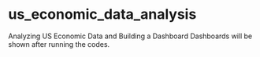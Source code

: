 # us_economic_data_analysis
Analyzing US Economic Data and  Building a Dashboard
Dashboards will be shown after running the codes.
